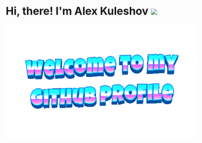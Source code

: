 <h1 <img src="https://emojis.slackmojis.com/emojis/images/1588315024/8823/hyperkitty.gif?1588315024" width="30" /> Hi, there! I'm Alex Kuleshov
<img src="https://github.com/blackcater/blackcater/raw/main/images/Hi.gif" height="32"/></h1>

<div align="center">
  <img height="300" width="600" src="https://github.com/AlexxxeyKuleshov/AlexxxeyKuleshov/blob/main/images/welcome-header.gif?raw=true"  />
</div>
